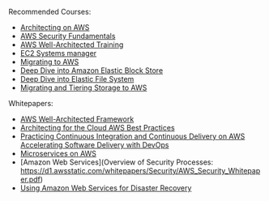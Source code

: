 Recommended Courses:

-   [Architecting on AWS](https://aws.amazon.com/training/course-descriptions/advanced-architecting/)
-   [AWS Security Fundamentals](https://aws.amazon.com/training/course-descriptions/security-fundamentals/)
-   [AWS Well-Architected Training](https://www.aws.training/learningobject/curriculum?id=12049)
-   [EC2 Systems manager](https://www.aws.training/learningobject/curriculum?id=13830)
-   [Migrating to AWS](https://www.aws.training/training/schedule?courseId=10026)
-   [Deep Dive into Amazon Elastic Block Store](https://www.aws.training/learningobject/wbc?id=16362)
-   [Deep Dive into Elastic File System](https://www.aws.training/learningobject/curriculum?id=25384)
-   [Migrating and Tiering Storage to AWS](https://www.aws.training/learningobject/wbc?id=16368)



Whitepapers:

-   [AWS Well-Architected Framework](https://d0.awsstatic.com/whitepapers/architecture/AWS_Well-Architected_Framework.pdf)
-   [Architecting for the Cloud AWS Best Practices](https://d1.awsstatic.com/whitepapers/AWS_Cloud_Best_Practices.pdf)
-   [Practicing Continuous Integration and Continuous Delivery on AWS Accelerating Software Delivery with DevOps](https://d1.awsstatic.com/whitepapers/DevOps/practicing-continuous-integration-continuous-delivery-on-AWS.pdf) 
-   [Microservices on AWS](https://d1.awsstatic.com/whitepapers/microservices-on-aws.pdf)
-   [Amazon Web Services](Overview of Security Processes: https://d1.awsstatic.com/whitepapers/Security/AWS_Security_Whitepaper.pdf)
-   [Using Amazon Web Services for Disaster Recovery](http://d36cz9buwru1tt.cloudfront.net/AWS_Disaster_Recovery.pdf)
